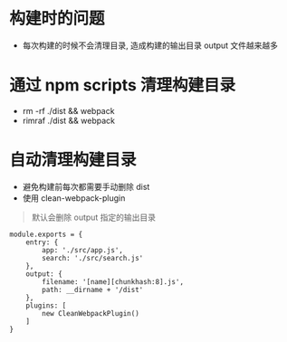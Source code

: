 # 构建时的问题  
* 每次构建的时候不会清理目录, 造成构建的输出目录 output 文件越来越多  

# 通过 npm scripts 清理构建目录  
* rm -rf ./dist && webpack  
* rimraf ./dist && webpack  

# 自动清理构建目录  
* 避免构建前每次都需要手动删除 dist  
* 使用 clean-webpack-plugin  
> 默认会删除 output 指定的输出目录  
```
module.exports = {
    entry: {
        app: './src/app.js',
        search: './src/search.js'
    },
    output: {
        filename: '[name][chunkhash:8].js',
        path: __dirname + '/dist'
    },
    plugins: [
        new CleanWebpackPlugin()
    ]
}
```